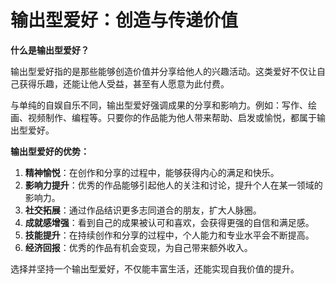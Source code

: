 # 输出型爱好：创造与传递价值

**什么是输出型爱好？**

输出型爱好指的是那些能够创造价值并分享给他人的兴趣活动。这类爱好不仅让自己获得乐趣，还能让他人受益，甚至有人愿意为此付费。

与单纯的自娱自乐不同，输出型爱好强调成果的分享和影响力。例如：写作、绘画、视频制作、编程等。只要你的作品能为他人带来帮助、启发或愉悦，都属于输出型爱好。

**输出型爱好的优势：**

1. **精神愉悦**：在创作和分享的过程中，能够获得内心的满足和快乐。
2. **影响力提升**：优秀的作品能够引起他人的关注和讨论，提升个人在某一领域的影响力。
3. **社交拓展**：通过作品结识更多志同道合的朋友，扩大人脉圈。
4. **成就感增强**：看到自己的成果被认可和喜欢，会获得更强的自信和满足感。
5. **技能提升**：在持续创作和分享的过程中，个人能力和专业水平会不断提高。
6. **经济回报**：优秀的作品有机会变现，为自己带来额外收入。

选择并坚持一个输出型爱好，不仅能丰富生活，还能实现自我价值的提升。

